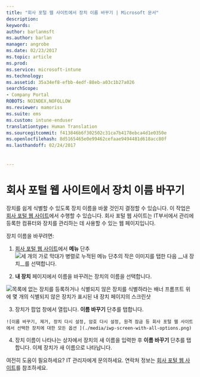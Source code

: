 ```yaml
---
title: "회사 포털 웹 사이트에서 장치 이름 바꾸기 | Microsoft 문서"
description: 
keywords: 
author: barlanmsft
ms.author: barlan
manager: angrobe
ms.date: 02/23/2017
ms.topic: article
ms.prod: 
ms.service: microsoft-intune
ms.technology: 
ms.assetid: 35a34ef8-efbb-4edf-88eb-a03c1b27a026
searchScope:
- Company Portal
ROBOTS: NOINDEX,NOFOLLOW
ms.reviewer: mamoriss
ms.suite: ems
ms.custom: intune-enduser
translationtype: Human Translation
ms.sourcegitcommit: f413846b6f302502c31ca7b4178ebca4d1e0350e
ms.openlocfilehash: 8d5165465e0e99462cefaae9494481d618acc80f
ms.lasthandoff: 02/24/2017


---
```


# <a name="rename-your-device-from-the-company-portal-website"></a>회사 포털 웹 사이트에서 장치 이름 바꾸기

장치를 쉽게 식별할 수 있도록 장치 이름을 바꿀 것인지 결정할 수 있습니다. 이 작업은 [회사 포털 웹 사이트](http://portal.manage.microsoft.com)에서 수행할 수 있습니다. 회사 포털 웹 사이트는 IT부서에서 관리에 등록한 컴퓨터와 장치를 관리하는 데 사용할 수 있는 웹 페이지입니다.

장치 이름을 바꾸려면:

1.    [회사 포털 웹 사이트](http://portal.manage.microsoft.com)에서 __메뉴__ 단추 ![세 개의 가로 막대가 병렬로 누적된 메뉴 단추의 작은 이미지](/Intune/whats-new/media/CP_hamburger_menu.png)를 탭한 다음 __내 장치__를 선택합니다.

2. __내 장치__ 페이지에서 이름을 바꾸려는 장치의 이름을 선택합니다.

  ![목록에 없는 장치를 등록하거나 식별되지 않은 장치를 식별하라는 배너 프롬프트 위에 몇 개의 식별되지 않은 장치가 표시된 내 장치 페이지의 스크린샷](./media/macOS_enroll_002_tap_here_banner.png)

3.    장치가 팝업 창에서 열립니다. **이름 바꾸기** 단추를 탭합니다.

    ![이름 바꾸기, 제거, 장치 다시 설정, 암호 다시 설정, 원격 잠금 등 회사 포털 웹 사이트에서 선택한 장치에 대한 모든 옵션 ](./media/iwp-screen-with-all-options.png)

4.  장치 이름이 나타나는 상자에서 장치의 새 이름을 입력한 후 **이름 바꾸기** 단추를 탭합니다. 이제 장치가 새 이름으로 나타납니다.

여전히 도움이 필요하세요? IT 관리자에게 문의하세요. 연락처 정보는 [회사 포털 웹 사이트](http://portal.manage.microsoft.com)를 참조하세요.

